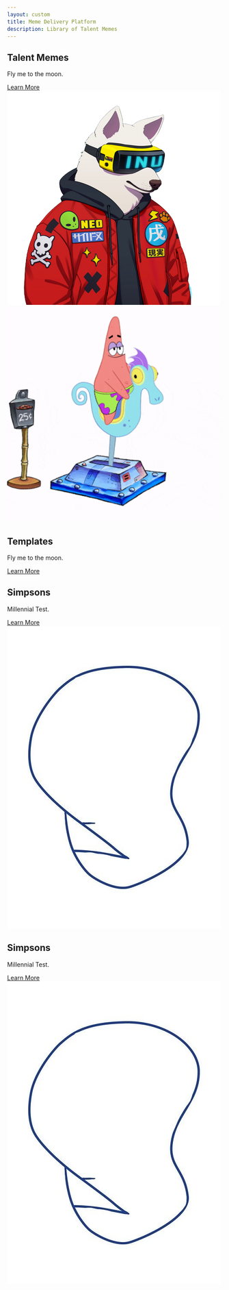 ```yaml
---
layout: custom
title: Meme Delivery Platform
description: Library of Talent Memes
---
```


<section class="image-text-section">
  <div class="container">
    <div class="text-container">
      <h2>Talent Memes</h2>
      <p>
        Fly me to the moon.
      </p>
      <a href="pages/talent" class="cta-button">Learn More</a>
    </div>
    <div class="image-container">
      <img src="assets/images/cyberpunk-dog.png" alt="Descriptive Alt Text">
    </div>  
  </div>
</section>

<section class="image-text-section">
  <div class="container">
    <!-- Image Section -->
    <div class="image-container">
      <img src="assets/images/patrick-seahorse.gif" alt="Descriptive Alt Text">
    </div>
    <!-- Text Section -->
    <div class="text-container">
      <h2>Templates</h2>
      <p>
        Fly me to the moon.
      </p>
      <a href="pages/talent" class="cta-button">Learn More</a>
    </div>
  </div>
</section>

<section class="image-text-section">
  <div class="container">
     <div class="text-container">
      <h2>Simpsons</h2>
      <p>
        Millennial Test.
      </p>
      <a href="pages/simpsons" class="cta-button">Learn More</a>
    </div>
    <div class="image-container">
      <img src="assets/images/simpsons-dignity.png" alt="Descriptive Alt Text">
    </div>   
  </div>

  <div class="text-container">
      <h2>Simpsons</h2>
      <p>
        Millennial Test.
      </p>
      <a href="pages/simpsons" class="cta-button">Learn More</a>
    </div>
    <div class="image-container">
      <img src="assets/images/simpsons-dignity.png" alt="Descriptive Alt Text">
    </div> 
</section>



